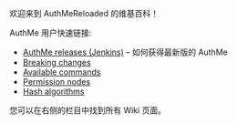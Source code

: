 欢迎来到 AuthMeReloaded 的维基百科！

AuthMe 用户快速链接:

- [AuthMe releases (Jenkins)](AuthMe-Releases-Jenkins.md) &ndash; 如何获得最新版的 AuthMe
- [Breaking changes](Breaking-Changes.md)
- [Available commands](Commands.md)
- [Permission nodes](Permissions.md)
- [Hash algorithms](Hash-Algorithm.md)

您可以在右侧的栏目中找到所有 Wiki 页面。

